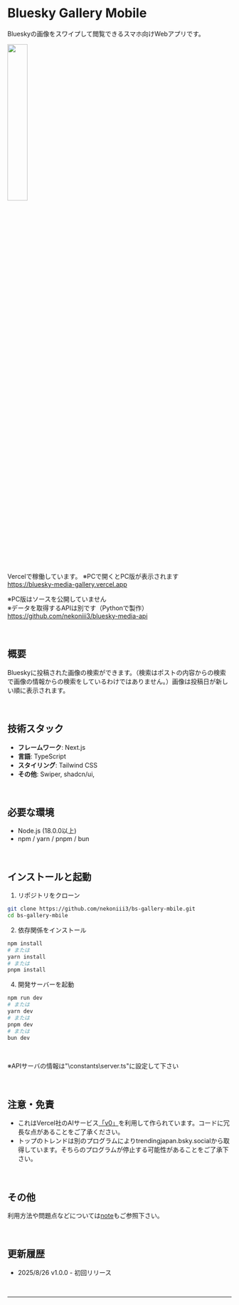 # Bluesky Gallery Mobile

Blueskyの画像をスワイプして閲覧できるスマホ向けWebアプリです。
<br>

<img src="../docs/sample.gif" width="30%">

<br>

Vercelで稼働しています。 ※PCで開くとPC版が表示されます<br>
https://bluesky-media-gallery.vercel.app



※PC版はソースを公開していません<br>
※データを取得するAPIは別です（Pythonで製作）<br>
https://github.com/nekoniii3/bluesky-media-api

<br>

## 概要

Blueskyに投稿された画像の検索ができます。（検索はポストの内容からの検索で画像の情報からの検索をしているわけではありません。）画像は投稿日が新しい順に表示されます。

<br>

## 技術スタック

- **フレームワーク**: Next.js
- **言語**: TypeScript
- **スタイリング**: Tailwind CSS
- **その他**: Swiper, shadcn/ui, 

<br>

## 必要な環境

- Node.js (18.0.0以上)
- npm / yarn / pnpm / bun

<br>

## インストールと起動

1. リポジトリをクローン
```bash
git clone https://github.com/nekoniii3/bs-gallery-mbile.git
cd bs-gallery-mbile
```

2. 依存関係をインストール
```bash
npm install
# または
yarn install
# または
pnpm install
```


4. 開発サーバーを起動
```bash
npm run dev
# または
yarn dev
# または
pnpm dev
# または
bun dev
```

<br>

※APIサーバの情報は"\constants\server.ts"に設定して下さい

<br>

## 注意・免責
- これはVercel社のAIサービス[「v0」](https://v0.app)を利用して作られています。コードに冗長な点があることをご了承ください。
- トップのトレンドは別のプログラムによりtrendingjapan.bsky.socialから取得しています。そちらのプログラムが停止する可能性があることをご了承下さい。

<br>

## その他

利用方法や問題点などについては[note](https://note.com/nekoniii3/n/n1c337bec8e61)もご参照下さい。

<br>

## 更新履歴

- 2025/8/26  v1.0.0 - 初回リリース

<br>

---

